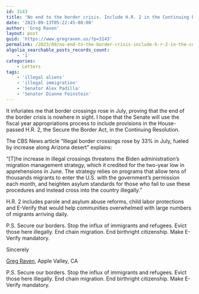 ```yaml
---
id: 3143
title: 'No end to the border crisis. Include H.R. 2 in the Continuing Resolution.'
date: '2023-09-13T05:22:45-08:00'
author: 'Greg Raven'
layout: post
guid: 'https://www.gregraven.us/?p=3143'
permalink: /2023/09/no-end-to-the-border-crisis-include-h-r-2-in-the-continuing-resolution/
algolia_searchable_posts_records_count:
    - '1'
categories:
    - Letters
tags:
    - 'illegal aliens'
    - 'illegal immigration'
    - 'Senator Alex Padilla'
    - 'Senator Dianne Feinstein'
---
```


It infuriates me that border crossings rose in July, proving that the end of the border crisis is nowhere in sight. I hope that the Senate will use the fiscal year appropriations process to include provisions in the House-passed H.R. 2, the Secure the Border Act, in the Continuing Resolution.

The CBS News article “Illegal border crossings rose by 33% in July, fueled by increase along Arizona desert” explains:

“\[T\]he increase in illegal crossings threatens the Biden administration’s migration management strategy, which it credited for the two-year low in apprehensions in June. The strategy relies on programs that allow tens of thousands migrants to enter the U.S. with the government’s permission each month, and heighten asylum standards for those who fail to use these procedures and instead cross into the country illegally.”

H.R. 2 includes parole and asylum abuse reforms, child labor protections and E-Verify that would help communities overwhelmed with large numbers of migrants arriving daily.

P.S. Secure our borders. Stop the influx of immigrants and refugees. Evict those here illegally. End chain migration. End birthright citizenship. Make E-Verify mandatory.

Sincerely

[Greg Raven](https://www.gregraven.org/), Apple Valley, CA

P.S. Secure our borders. Stop the influx of immigrants and refugees. Evict those here illegally. End chain migration. End birthright citizenship. Make E-Verify mandatory.